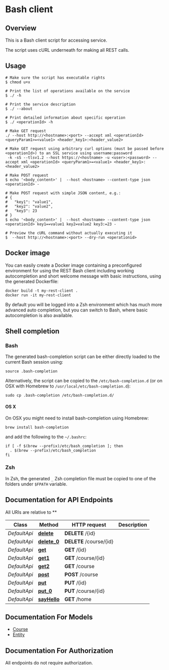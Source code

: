 #  Bash client

## Overview
This is a Bash client script for accessing  service.

The script uses cURL underneath for making all REST calls.

## Usage

```shell
# Make sure the script has executable rights
$ chmod u+x 

# Print the list of operations available on the service
$ ./ -h

# Print the service description
$ ./ --about

# Print detailed information about specific operation
$ ./ <operationId> -h

# Make GET request
./ --host http://<hostname>:<port> --accept xml <operationId> <queryParam1>=<value1> <header_key1>:<header_value2>

# Make GET request using arbitrary curl options (must be passed before <operationId>) to an SSL service using username:password
 -k -sS --tlsv1.2 --host https://<hostname> -u <user>:<password> --accept xml <operationId> <queryParam1>=<value1> <header_key1>:<header_value2>

# Make POST request
$ echo '<body_content>' |  --host <hostname> --content-type json <operationId> -

# Make POST request with simple JSON content, e.g.:
# {
#   "key1": "value1",
#   "key2": "value2",
#   "key3": 23
# }
$ echo '<body_content>' |  --host <hostname> --content-type json <operationId> key1==value1 key2=value2 key3:=23 -

# Preview the cURL command without actually executing it
$  --host http://<hostname>:<port> --dry-run <operationid>

```

## Docker image
You can easily create a Docker image containing a preconfigured environment
for using the REST Bash client including working autocompletion and short
welcome message with basic instructions, using the generated Dockerfile:

```shell
docker build -t my-rest-client .
docker run -it my-rest-client
```

By default you will be logged into a Zsh environment which has much more
advanced auto completion, but you can switch to Bash, where basic autocompletion
is also available.

## Shell completion

### Bash
The generated bash-completion script can be either directly loaded to the current Bash session using:

```shell
source .bash-completion
```

Alternatively, the script can be copied to the `/etc/bash-completion.d` (or on OSX with Homebrew to `/usr/local/etc/bash-completion.d`):

```shell
sudo cp .bash-completion /etc/bash-completion.d/
```

#### OS X
On OSX you might need to install bash-completion using Homebrew:
```shell
brew install bash-completion
```
and add the following to the `~/.bashrc`:

```shell
if [ -f $(brew --prefix)/etc/bash_completion ]; then
  . $(brew --prefix)/etc/bash_completion
fi
```

### Zsh
In Zsh, the generated `_` Zsh completion file must be copied to one of the folders under `$FPATH` variable.


## Documentation for API Endpoints

All URIs are relative to **

Class | Method | HTTP request | Description
------------ | ------------- | ------------- | -------------
*DefaultApi* | [**delete**](docs/DefaultApi.md#delete) | **DELETE** /{id} | 
*DefaultApi* | [**delete_0**](docs/DefaultApi.md#delete_0) | **DELETE** /course/{id} | 
*DefaultApi* | [**get**](docs/DefaultApi.md#get) | **GET** /{id} | 
*DefaultApi* | [**get1**](docs/DefaultApi.md#get1) | **GET** /course/{id} | 
*DefaultApi* | [**get2**](docs/DefaultApi.md#get2) | **GET** /course | 
*DefaultApi* | [**post**](docs/DefaultApi.md#post) | **POST** /course | 
*DefaultApi* | [**put**](docs/DefaultApi.md#put) | **PUT** /{id} | 
*DefaultApi* | [**put_0**](docs/DefaultApi.md#put_0) | **PUT** /course/{id} | 
*DefaultApi* | [**sayHello**](docs/DefaultApi.md#sayhello) | **GET** /home | 


## Documentation For Models

 - [Course](docs/Course.md)
 - [Entity](docs/Entity.md)


## Documentation For Authorization

 All endpoints do not require authorization.

